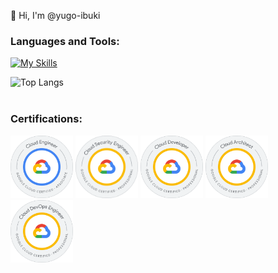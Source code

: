 👋 Hi, I'm @yugo-ibuki

<h3 align="left">Languages and Tools:</h3>

[![My Skills](https://skillicons.dev/icons?i=html,css,sass,js,ts,php,git,github,laravel,react,nextjs,nodejs,jest,firebase,githubactions,nestjs,graphql,docker,gcp,go,prisma,remix&perline=8)](https://skillicons.dev)

![Top Langs](https://github-readme-stats.vercel.app/api/top-langs/?username=yugo-ibuki&size_weight=0.5&count_weight=0.5)

<div style="margin-top: 40px;">
  <h3 align="left">Certifications:</h3>
  <div align="left">
    <img src="./public/certifications/ace.png" alt="AWS Certified Cloud Practitioner" width="100" />
    <img src="./public/certifications/security.png" alt="AWS Certified Security - Specialty" width="100" />
    <img src="./public/certifications/developer.png" alt="AWS Certified Developer - Associate" width="100" />
    <img src="./public/certifications/architect.png" alt="AWS Certified Solutions Architect - Associate" width="100" />
    <img src="./public/certifications/devops.png" alt="Google Cloud DevOps Engineer" width="100" />
  </div>
</div>